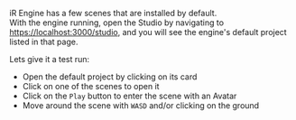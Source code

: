 iR Engine has a few scenes that are installed by default.  
With the engine running, open the Studio by navigating to [https://localhost:3000/studio](https://localhost:3000/studio), and you will see the engine's default project listed in that page.  

Lets give it a test run:
- Open the default project by clicking on its card
- Click on one of the scenes to open it
- Click on the `Play` button to enter the scene with an Avatar
- Move around the scene with `WASD` and/or clicking on the ground
